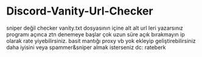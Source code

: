 # Discord-Vanity-Url-Checker
sniper değil checker vanity.txt dosyasının içine alt alt url leri yazarsınız programı açınca ztn denemeye başlar çok uzun süre açık bırakmayın ip olarak rate yiyebilirsiniz. basit mantığı proxy vb yok ekleyip geliştirebilirsiniz daha iyisini veya spammer&sniper almak isterseniz dc: rateberk
